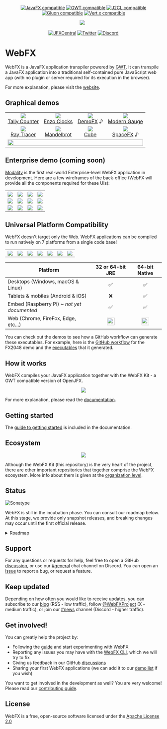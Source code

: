 
<div align="center">

[![JavaFX compatible](https://img.shields.io/badge/JavaFX-compatible-brightgreen.svg)](https://openjfx.io)
[![GWT compatible](https://img.shields.io/badge/GWT-compatible-brightgreen.svg)][gwt-website]
[![J2CL compatible](https://img.shields.io/badge/J2CL-compatible-brightgreen.svg)][j2cl-repo]
[![Gluon compatible](https://img.shields.io/badge/Gluon-compatible-brightgreen.svg)](https://gluonhq.com)
[![Vert.x compatible](https://img.shields.io/badge/Vert.x-compatible-brightgreen.svg)][vertx-website]

<a href="https://webfx.dev"><img src="WebFX.png"/></a>
&nbsp;

[![JFXCentral](https://img.shields.io/badge/Find_me_on-JFXCentral-blue?logo=googlechrome&logoColor=white)](https://www.jfx-central.com/tools/webfx)
[![Twitter](https://img.shields.io/badge/follow-%40WebFXProject-0f80c0?logo=x)](https://twitter.com/WebFXProject) 
[![Discord](https://img.shields.io/badge/join-support_chat-0f80c0?logo=discord&logoColor=white)][webfx-discord]

</div>

# WebFX
WebFX is a JavaFX application transpiler powered by [GWT][gwt-website]. It can transpile a JavaFX application into a traditional self-contained pure JavaScript web app (with no plugin or server required for its execution in the browser).

For more explanation, please visit the [website][webfx-website].

## Graphical demos

<div align="center">
<table>
<tr>
<td align="center"><a href="https://tallycounter.webfx.dev"><img src="https://webfx-demos.github.io/webfx-demos-videos/TallyCounter.webp"/><br/>Tally Counter</a>
</td>
<td align="center"><a href="https://enzoclocks.webfx.dev"> <img src="https://webfx-demos.github.io/webfx-demos-videos/EnzoClocks.webp"/><br/> Enzo Clocks</a></td>
<td align="center"><a href="https://demofx.webfx.dev"><img src="https://webfx-demos.github.io/webfx-demos-videos/DemoFX.webp"/><br/>DemoFX</a> ♪</td>
<td align="center"><a href="https://moderngauge.webfx.dev"><img src="https://webfx-demos.github.io/webfx-demos-videos/ModernGauge.webp"/><br/>Modern Gauge</a></td>
</tr>
<tr>
<td align="center"><a href="https://raytracer.webfx.dev"><img src="https://webfx-demos.github.io/webfx-demos-videos/RayTracer.webp"/><br/>Ray Tracer</a></td>
<td align="center"><a href="https://mandelbrot.webfx.dev"><img src="https://webfx-demos.github.io/webfx-demos-videos/Mandelbrot.webp"/><br/>Mandelbrot</a></td>
<td align="center"><a href="https://cube.webfx.dev"><img src="https://webfx-demos.github.io/webfx-demos-videos/Cube.webp"/><br/>Cube</a></td>
<td align="center"><a href="https://spacefx.webfx.dev"><img src="https://webfx-demos.github.io/webfx-demos-videos/SpaceFX.webp"/><br/>SpaceFX</a> ♪</td>
</tr>
<tr>
<td colspan="4" align="center">
<a href="https://github.com/webfx-demos">
<img width="100%" src='MoreDemos.svg'/>
</a>
</td>
</tr>
</table>
</div>

## Enterprise demo (coming soon)

[Modality](https://github.com/modalityone/modality) is the first real-world Enterprise-level WebFX application in development. Here are a few wireframes of the back-office (WebFX will provide all the components required for these UIs):

<table>
<tr>
<td><a href="https://modality.one/wireframes/Modality-wireframe-01.png"><img src="https://modality.one/wireframes/Modality-wireframe-01-thumbnail.png"/></a></td>
<td><a href="https://modality.one/wireframes/Modality-wireframe-02.png"><img src="https://modality.one/wireframes/Modality-wireframe-02-thumbnail.png"/></a></td>
<td><a href="https://modality.one/wireframes/Modality-wireframe-03.png"><img src="https://modality.one/wireframes/Modality-wireframe-03-thumbnail.png"/></a></td>
<td><a href="https://modality.one/wireframes/Modality-wireframe-04.png"><img src="https://modality.one/wireframes/Modality-wireframe-04-thumbnail.png"/></a></td>
</tr>
<tr>
<td><a href="https://modality.one/wireframes/Modality-wireframe-05.png"><img src="https://modality.one/wireframes/Modality-wireframe-05-thumbnail.png"/></a></td>
<td><a href="https://modality.one/wireframes/Modality-wireframe-06.png"><img src="https://modality.one/wireframes/Modality-wireframe-06-thumbnail.png"/></a></td>
<td><a href="https://modality.one/wireframes/Modality-wireframe-07.png"><img src="https://modality.one/wireframes/Modality-wireframe-07-thumbnail.png"/></a></td>
<td><a href="https://modality.one/wireframes/Modality-wireframe-08.png"><img src="https://modality.one/wireframes/Modality-wireframe-08-thumbnail.png"/></a></td>
</tr>
<tr>
<td><a href="https://modality.one/wireframes/Modality-wireframe-09.png"><img src="https://modality.one/wireframes/Modality-wireframe-09-thumbnail.png"/></a></td>
<td><a href="https://modality.one/wireframes/Modality-wireframe-10.png"><img src="https://modality.one/wireframes/Modality-wireframe-10-thumbnail.png"/></a></td>
<td><a href="https://modality.one/wireframes/Modality-wireframe-11.png"><img src="https://modality.one/wireframes/Modality-wireframe-11-thumbnail.png"/></a></td>
<td><a href="https://modality.one/wireframes/Modality-wireframe-12.png"><img src="https://modality.one/wireframes/Modality-wireframe-12-thumbnail.png"/></a></td>
</tr>
</table>

## Universal Platform Compatibility

WebFX doesn't target only the Web. WebFX applications can be compiled to run natively on 7 platforms from a single code base!

<div align="center">

<table>
<tr>
<td><img src="html5.svg"/></td>
<td><img src="android.svg"/></td>
<td><img src="ios.svg"/></td>
<td><img src="windows.svg"/></td>
<td><img src="apple-dark.svg"/></td>
<td><img src="linux-dark.svg"/></td>
<td><img src="raspberry-pi.svg"/></td>
</tr>
</table>

| Platform                                    |       32 or 64-bit JRE        |         64-bit Native         |
|---------------------------------------------|:-----------------------------:|:-----------------------------:|
| Desktops (Windows, macOS & Linux)           |               ✅               |               ✅               |
| Tablets & mobiles (Android & iOS)           |               ❌               |               ✅               |
| Embed (Raspberry Pi) ~ *not yet documented* |               ✅               |               ✅               |
| Web (Chrome, FireFox, Edge, etc...)         | <img height=24 src="JS.svg"/> | <img height=24 src="JS.svg"/> |

</div>


You can check out the demos to see how a GitHub workflow can generate these executables.
For example, here is the [GitHub workflow](https://github.com/webfx-demos/webfx-demo-fx2048/blob/webfx/.github/workflows/builds.yml) for the FX2048 demo and the [executables](https://github.com/webfx-demos/webfx-demo-fx2048/releases) that it generated.

## How it works

WebFX compiles your JavaFX application together with the WebFX Kit - a GWT compatible version of OpenJFX.

<div align="center">
    <picture>
      <source media="(prefers-color-scheme: dark)" srcset="https://docs.webfx.dev/webfx-readmes/webfx-kit-dark.svg">
      <img src="https://docs.webfx.dev/webfx-how-it-works.svg">
    </picture>
</div>

For more explanation, please read the [documentation][webfx-docs].

## Getting started

The [guide to getting started][webfx-guide] is included in the documentation.

## Ecosystem

<div align="center">
    <picture>
      <source media="(prefers-color-scheme: dark)" srcset="https://docs.webfx.dev/webfx-readmes/webfx-project-dark.svg">
      <img src="https://docs.webfx.dev/webfx-readmes/webfx-project-light.svg" />
    </picture>
</div>

Although the WebFX Kit (this repository) is the very heart of the project, there are other important repositories that together comprise the WebFX ecosystem. More info about them is given at the [organization level](https://github.com/webfx-project).

## Status

![Sonatype](https://img.shields.io/badge/Sonatype-0.1.0--SNAPSHOT-brightgreen.svg)

WebFX is still in the incubation phase. You can consult our roadmap below. At this stage, we provide only snapshot releases, and breaking changes may occur until the first official release. 

<details>
  <summary>Roadmap</summary>

- [x] Proof of Concept
- [x] Prototype
- [x] [WebFX CLI][webfx-cli-repo]
- [x] [WebFX Demos](https://github.com/webfx-demos)
- [x] [WebFX Website][webfx-website]
- [x] [WebFX Docs][webfx-docs]
- [x] [WebFX Blog][webfx-blog]
- [ ] <img src="plot.svg"></img> ![JavaFX](https://img.shields.io/badge/JavaFX-compatible-brightgreen.svg)
    - [ ] <img src="plot.svg"></img> javafx-base ![](https://geps.dev/progress/80)
    - [ ] <img src="plot.svg"></img> javafx-graphics ![](https://geps.dev/progress/70) ⓵
    - [ ] <img src="plot.svg"></img> javafx-controls ![](https://geps.dev/progress/33) ⓶ 
    - [ ] <img src="plot.svg"></img> javafx-media ![](https://geps.dev/progress/85)
    - [ ] <img src="plot.svg"></img> javafx-web ![](https://geps.dev/progress/80)
    - [ ] <img src="plot.svg"></img> javafx-fxml ![](https://geps.dev/progress/10) ⓷
- [ ] <img src="plot.svg"></img> Language, Build & Runtime Environments
  - [x] ![GWT](https://img.shields.io/badge/GWT-compatible-brightgreen.svg)
  - [x] ![Vert.x compatible](https://img.shields.io/badge/Vert.x-compatible-brightgreen.svg) ⓼
  - [ ] <img src="plot.svg"></img> ![J2CL](https://img.shields.io/badge/J2CL-compatible-brightgreen.svg) ![](https://geps.dev/progress/85) ⓸
  - [ ] <img src="plot.svg"></img> ![TeaVM](https://img.shields.io/badge/TeaVM-compatible-brightgreen.svg) ![](https://geps.dev/progress/20) ⓹
  - [ ] ![Kotlin compatible](https://img.shields.io/badge/Kotlin-compatible-brightgreen.svg) (via J2CL or TeaVM)
  - [ ] ![Scala](https://img.shields.io/badge/Scala-compatible-brightgreen.svg) (via TeaVM only)
  - [ ] ![JxBrowser](https://img.shields.io/badge/JxBrowser-debug-brightgreen.svg) ⓺
  - [ ] ![WebAssembly](https://img.shields.io/badge/WebAssembly-target-brightgreen.svg) (via J2CL or TeaVM)
- [ ] <img src="plot.svg"></img> Ecosystem
    - [ ] <img src="plot.svg"></img> [WebFX Platform][webfx-platform-repo] ![](https://geps.dev/progress/85)
    - [ ] <img src="plot.svg"></img> [WebFX Extras][webfx-extras-repo] ![](https://geps.dev/progress/70) ⓻
    - [ ] <img src="plot.svg"></img> [WebFX Stack][webfx-stack-repo] ![](https://geps.dev/progress/60) ⓼
    - [ ] <img src="plot.svg"></img> WebFX CSS ![](https://geps.dev/progress/75) ⓽ 
    - [x] [WebFX Libs][webfx-libs-repo] (subject to grow on demand)
- [ ] <img src="plot.svg"></img> [WebFX Maven Plugin][webfx-maven-plugin] ![](https://geps.dev/progress/40)
- [x] Enterprise application prototype
- [ ] <img src="plot.svg"></img> [Modality][modality-repo] (first Enterprise WebFX app) ![](https://geps.dev/progress/50)
- [x] CI/CD pipeline (see example of [GitHub workflow][github-workflow-example])
- [ ] GitHub workflow automatic generation by the CLI
- [ ] Unit test support in WebFX CLI
- [ ] Additional CLI features for contributors
- [ ] Syntax documentation of `webfx.xml` files
- [ ] Improvement of the OpenJFX patching process
    - [ ] Automate the process to ease a rebase on OpenJFX
    - [ ] Rebase WebFX on OpenJFX latest version
- [ ] General Availability

⓵ 100% = No 3D, no CSS. JavaFX 3D can't be easily mapped to HTML. For CSS, the WebFX approach is to rely on HTML CSS, rather than emulating JavaFX CSS in the browser. See ⓽ for more info about this approach.

⓶ WebFX supports the general javafx-controls API (allowing you to write custom controls). So far, the supported JavaFX controls are: Button, CheckBox, RadioButton, ContextMenu, Label, Hyperlink, TextField, TextArea, PasswordField, ProgressBar, Slider, ScrollPane, SplitPane & TabPane.

⓷ FXML relies on reflection, which is not supported by transpilers. Alternatively, WebFX could transform fxml files into transpilable Java code. A prototype has been made with this approach using [Memory Game](https://github.com/JaretWright/MemoryGame), a FXML-based JavaFX game (see working [demo](https://memorygame.webfx.dev)).

⓸ An effort is currently being made to make WebFX transpiler-agnostic. [J2CL][j2cl-repo] (successor of [GWT][gwt-website] in active development) will be soon supported. This future-proof step will also bring all [next goodies](https://github.com/google/j2cl/issues/93) from J2CL, such as [WebAssembly][webassembly-website] target (in addition to JavaScript) and [Kotlin][kotlin-website] language (in addition to Java). 

⓹ [TeaVM][teavm-website] is another popular transpiler. Whereas GWT & J2CL are Java-source transpilers, TeaVM is a byte-code transpiler, which will open the door to other alternative JVM languages such as [Scala][scala-website]. Also, TeaVM supports Java 21, including `record` and new `switch` expressions.

⓺ The [JxBrowser][jxbrowser-website] support will offer an external web view that developers can use to run, test and debug the web version of their WebFX app directly from Java (no transpilation required!). The IDE will simply run your app with the WebFX Kit runtime (instead of OpenJFX) in the JVM, and the DOM generated by WebFX will be rendered in JxBrowser (a Chromium-based browser controlled by Java). This will considerably speed up the development cycle of web apps.

⓻ WebFX extras provides additional features for WebFX, and simpler alternative controls to the complex JavaFX controls not yet supported (ex: simple data grid and charts).

⓼ WebFX Stack provides additional enterprise-level features such as: UI router, I18n, Validation, Auth(n/z) with SSO support, client-side ORM, DB access, websocket-based event bus (for server communication - focus on [Vert.x][vertx-website]), and server push features. WebFX Stack + Vert.x is a Java full-stack solution (similar to React + Node.js).

⓽ WebFX CSS relies on dual format: JavaFX CSS & HTML CSS. WebFX developers will need to write both formats. Although it's more work, this is the most optimised approach (emulating JavaFX CSS and loading caspian.css in the browser would be a heavy approach). WebFX CSS will provide a lighter initial CSS for JavaFX that will replace caspian, using a modern sleek minimalistic flat design. 

Some redesign work is also necessary to transit from the current patching process (which is mainly a manual patch of OpenJFX 8) to a more professional patching process with tooling allowing regular rebasing onto OpenJFX.

[webfx-website]: https://webfx.dev
[webfx-docs]: https://docs.webfx.dev
[webfx-guide]: https://docs.webfx.dev/#_getting_started
[webfx-blog]: https://blog.webfx.dev
[webfx-discussions]: https://github.com/webfx-project/webfx/discussions
[webfx-cli-repo]: https://github.com/webfx-project/webfx-cli
[webfx-platform-repo]: https://github.com/webfx-project/webfx-platform
[webfx-extras-repo]: https://github.com/webfx-project/webfx-extras
[webfx-stack-repo]: https://github.com/webfx-project/webfx-stack
[webfx-libs-repo]: https://github.com/webfx-libs
[webfx-maven-plugin]: https://github.com/webfx-project/webfx-maven-plugin
[modality-repo]: https://github.com/modalityone/modality
[github-workflow-example]: https://github.com/webfx-demos/webfx-demo-spacefx/blob/main/.github/workflows/builds.yml
[j2cl-repo]: https://github.com/google/j2cl
[teavm-website]: https://teavm.org
[jxbrowser-website]: https://www.teamdev.com/jxbrowser
[kotlin-website]: https://kotlinlang.org
[webassembly-website]: https://webassembly.org
[scala-website]: https://www.scala-lang.org
[vertx-website]: https://vertx.io
</details>

## Support

For any questions or requests for help, feel free to open a GitHub [discussion](https://github.com/webfx-project/webfx/discussions), or use our [#general][webfx-discord] chat channel on Discord. You can open an [issue](https://github.com/webfx-project/webfx/issues) to report a bug, or request a feature.


## Keep updated

Depending on how often you would like to receive updates, you can subscribe to our [blog][webfx-blog] (RSS - low traffic), follow  [@WebFXProject][webfx-twitter] (X - medium traffic), or join our [#news][webfx-discord] channel (Discord - higher traffic).

## Get involved!

You can greatly help the project by:

- Following the [guide][webfx-guide] and start experimenting with WebFX
- Reporting any issues you may have with the [WebFX CLI][webfx-cli-repo], which we will try to fix
- Giving us feedback in our GitHub [discussions][webfx-discussions]
- Sharing your first WebFX applications (we can add it to our [demo list][webfx-demos] if you wish)

You want to get involved in the development as well? You are very welcome! Please read our [contributing guide](CONTRIBUTING.md).

## License

WebFX is a free, open-source software licensed under the [Apache License 2.0](../LICENSE)

[webfx-website]: https://webfx.dev
[webfx-docs]: https://docs.webfx.dev
[webfx-discord]: https://discord.gg/NN4R3cH8
[webfx-twitter]: https://twitter.com/WebFXProject
[webfx-demos]: https://github.com/webfx-demos
[webfx-guide]: https://docs.webfx.dev/#_getting_started
[webfx-blog]: https://blog.webfx.dev
[webfx-discussions]: https://github.com/webfx-project/webfx/discussions
[webfx-contact]: mailto:maintainer@webfx.dev
[webfx-cli-repo]: https://github.com/webfx-project/webfx-cli
[gwt-website]: http://www.gwtproject.org
